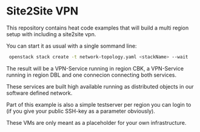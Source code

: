 # Site2Site VPN

This repository contains heat code examples that will build a multi region setup with including a site2site vpn.

You can start it as usual with a single sommand line:

```bash
 openstack stack create -t network-topology.yaml <stackName> --wait
```

The result will be a VPN-Service running in region CBK, a VPN-Service running in region DBL and one connecion connecting both services.

These services are built high available running as distributed objects in our software defined network.

Part of this example is also a simple testserver per region you can login to (if you give your public SSH-key as a parameter obviously). 

These VMs are only meant as a placeholder for your own infrastructure.


